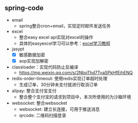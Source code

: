 ## spring-code
- email
  - spring整合cron+email，实现定时邮件发送任务
- excel
  - 整合easy excel api实现对excel的操作
  - 具体的easyexcel学习可以参考：[excel学习教程](https://gitee.com/zukxupu/excel-tools.git)
- jasypt
  - [x] 敏感数据加密
  - [x] aop实现加解密
- classloader：实现代码防止反编译
  - https://mp.weixin.qq.com/s/2NboThd7TyaSPkHfEihENQ
- redis-order-timeout: 使用redis实现订单超时处理
  - 生成订单，30分钟未支付就进行取消订单
- alipay: 整合支付宝支付
  - 整合整个支付宝的请求到项目中，本次所使用的为沙箱环境
- websocket: 整合websocket
  - websocket: 建立长连接，可用于推送消息
  - qrcode: 二维码扫描登录